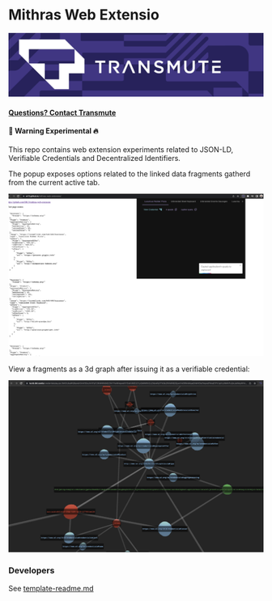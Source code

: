 # Mithras Web Extensio

<img src="./transmute-banner.png" />

#### [Questions? Contact Transmute](https://transmute.typeform.com/to/RshfIw?typeform-source=did-eqt)

#### 🚧 Warning Experimental 🔥

This repo contains web extension experiments related to JSON-LD, Verifiable Credentials and Decentralized Identifiers.

The popup exposes options related to the linked data fragments gatherd from the current active tab.

<img src="./example.png" />

View a fragments as a 3d graph after issuing it as a verifiable credential:

<img src="./example2.png" />

### Developers

See [template-readme.md](./template-readme.md)
